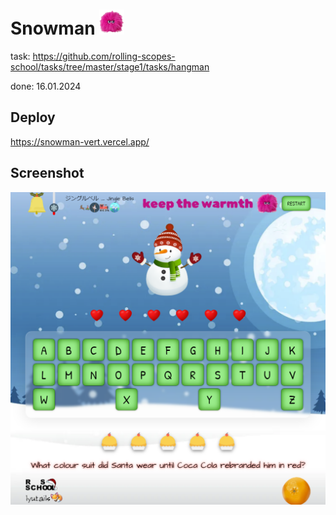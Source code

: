 # Snowman <img src="./assets/pics/pushishka_01.png"  width="40" height="40">
task: https://github.com/rolling-scopes-school/tasks/tree/master/stage1/tasks/hangman

done: 16.01.2024

## Deploy
https://snowman-vert.vercel.app/

## Screenshot
![screenshot](./assets/pics/snowman_screen_01.PNG)
